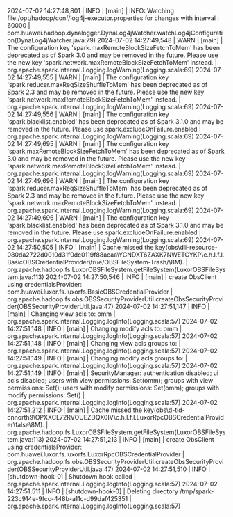 2024-07-02 14:27:48,801 | INFO  | [main] | INFO: Watching file:/opt/hadoop/conf/log4j-executor.properties for changes with interval : 60000 | com.huawei.hadoop.dynalogger.DynaLog4jWatcher.watchLog4jConfiguration(DynaLog4jWatcher.java:79)
2024-07-02 14:27:49,548 | WARN  | [main] | The configuration key 'spark.maxRemoteBlockSizeFetchToMem' has been deprecated as of Spark 3.0 and may be removed in the future. Please use the new key 'spark.network.maxRemoteBlockSizeFetchToMem' instead. | org.apache.spark.internal.Logging.logWarning(Logging.scala:69)
2024-07-02 14:27:49,555 | WARN  | [main] | The configuration key 'spark.reducer.maxReqSizeShuffleToMem' has been deprecated as of Spark 2.3 and may be removed in the future. Please use the new key 'spark.network.maxRemoteBlockSizeFetchToMem' instead. | org.apache.spark.internal.Logging.logWarning(Logging.scala:69)
2024-07-02 14:27:49,556 | WARN  | [main] | The configuration key 'spark.blacklist.enabled' has been deprecated as of Spark 3.1.0 and may be removed in the future. Please use spark.excludeOnFailure.enabled | org.apache.spark.internal.Logging.logWarning(Logging.scala:69)
2024-07-02 14:27:49,695 | WARN  | [main] | The configuration key 'spark.maxRemoteBlockSizeFetchToMem' has been deprecated as of Spark 3.0 and may be removed in the future. Please use the new key 'spark.network.maxRemoteBlockSizeFetchToMem' instead. | org.apache.spark.internal.Logging.logWarning(Logging.scala:69)
2024-07-02 14:27:49,696 | WARN  | [main] | The configuration key 'spark.reducer.maxReqSizeShuffleToMem' has been deprecated as of Spark 2.3 and may be removed in the future. Please use the new key 'spark.network.maxRemoteBlockSizeFetchToMem' instead. | org.apache.spark.internal.Logging.logWarning(Logging.scala:69)
2024-07-02 14:27:49,696 | WARN  | [main] | The configuration key 'spark.blacklist.enabled' has been deprecated as of Spark 3.1.0 and may be removed in the future. Please use spark.excludeOnFailure.enabled | org.apache.spark.internal.Logging.logWarning(Logging.scala:69)
2024-07-02 14:27:50,505 | INFO  | [main] | Cache missed the key(obs\dli-resource-080da2722d0010d31f0dc0119f88acaa\YGNDXT6ZAXK7NWETCYKP\\c.h.l.f.l.BasicOBSCredentialProvider\true\/OBSFileSystem-Trash/\8M). | org.apache.hadoop.fs.LuxorOBSFileSystem.getFileSystem(LuxorOBSFileSystem.java:113)
2024-07-02 14:27:50,546 | INFO  | [main] | create ObsClient using credentialsProvider: com.huawei.luxor.fs.luxorfs.BasicOBSCredentialProvider | org.apache.hadoop.fs.obs.OBSSecurityProviderUtil.createObsSecurityProvider(OBSSecurityProviderUtil.java:47)
2024-07-02 14:27:51,147 | INFO  | [main] | Changing view acls to: omm | org.apache.spark.internal.Logging.logInfo(Logging.scala:57)
2024-07-02 14:27:51,148 | INFO  | [main] | Changing modify acls to: omm | org.apache.spark.internal.Logging.logInfo(Logging.scala:57)
2024-07-02 14:27:51,148 | INFO  | [main] | Changing view acls groups to:  | org.apache.spark.internal.Logging.logInfo(Logging.scala:57)
2024-07-02 14:27:51,149 | INFO  | [main] | Changing modify acls groups to:  | org.apache.spark.internal.Logging.logInfo(Logging.scala:57)
2024-07-02 14:27:51,149 | INFO  | [main] | SecurityManager: authentication disabled; ui acls disabled; users  with view permissions: Set(omm); groups with view permissions: Set(); users  with modify permissions: Set(omm); groups with modify permissions: Set() | org.apache.spark.internal.Logging.logInfo(Logging.scala:57)
2024-07-02 14:27:51,212 | INFO  | [main] | Cache missed the key(obs\d-tid-cnnorth9\OPXXCL72RVOUEZDQX0IV\\c.h.l.f.l.LuxorRpcOBSCredentialProvider\false\\8M). | org.apache.hadoop.fs.LuxorOBSFileSystem.getFileSystem(LuxorOBSFileSystem.java:113)
2024-07-02 14:27:51,213 | INFO  | [main] | create ObsClient using credentialsProvider: com.huawei.luxor.fs.luxorfs.LuxorRpcOBSCredentialProvider | org.apache.hadoop.fs.obs.OBSSecurityProviderUtil.createObsSecurityProvider(OBSSecurityProviderUtil.java:47)
2024-07-02 14:27:51,510 | INFO  | [shutdown-hook-0] | Shutdown hook called | org.apache.spark.internal.Logging.logInfo(Logging.scala:57)
2024-07-02 14:27:51,511 | INFO  | [shutdown-hook-0] | Deleting directory /tmp/spark-223c914e-9fcc-448b-a11c-d99daf425351 | org.apache.spark.internal.Logging.logInfo(Logging.scala:57)
